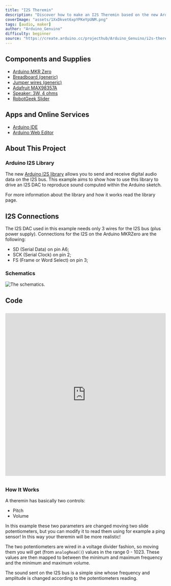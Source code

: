 ```yaml
---
title: "I2S Theremin"
description: "Discover how to make an I2S Theremin based on the new Arduino I2S library."
coverImage: "assets/1XxDkvet6xpYPKeYpUNM.png"
tags: [audio, maker]
author: "Arduino_Genuino"
difficulty: beginner
source: "https://create.arduino.cc/projecthub/Arduino_Genuino/i2s-theremin-cec47a"
---
```


## Components and Supplies

- [Arduino MKR Zero](/hardware/mkr-zero)
- [Breadboard (generic)](https://www.newark.com/99W1759?COM=ref_hackster)
- [Jumper wires (generic)](https://www.newark.com/88W2571?COM=ref_hackster)
- [Adafruit MAX98357A](https://www.adafruit.com/product/3006)
- [Speaker: 3W, 4 ohms](https://www.adafruit.com/products/1314)
- [RobotGeek Slider](https://www.robotgeek.com/robotgeek-slider)

## Apps and Online Services

- [Arduino IDE](https://www.arduino.cc/en/main/software)
- [Arduino Web Editor](https://create.arduino.cc/editor)

## About This Project

### Arduino I2S Library

The new [Arduino I2S library](https://www.arduino.cc/en/Reference/I2S) allows you to send and receive digital audio data on the I2S bus. This example aims to show how to use this library to drive an I2S DAC to reproduce sound computed within the Arduino sketch.

For more information about the library and how it works read the library page.

## I2S Connections

The I2S DAC used in this example needs only 3 wires for the I2S bus (plus power supply). Connections for the I2S on the Arduino MKRZero are the following:

* SD (Serial Data) on pin A6;
* SCK (Serial Clock) on pin 2;
* FS (Frame or Word Select) on pin 3;

### Schematics
![The schematics.](assets/ZPvSe6TmgEzuDABUGz2i.png)

## Code

<iframe src='https://create.arduino.cc/editor/Arduino_Genuino/5574e381-3fe5-4c8f-9877-0dea97ea6ec3/preview?embed&snippet' style='height:510px;width:100%;margin:10px 0' frameborder='0'></iframe>

### How It Works

A theremin has basically two controls:

* Pitch
* Volume

In this example these two parameters are changed moving two slide potentiometers, but you can modify it to read them using for example a ping sensor! In this way your theremin will be more realistic!

The two potentiometers are wired in a voltage divider fashion, so moving them you will get (from `analogRead()`) values in the range 0 - 1023. These values are then mapped to between the minimum and maximum frequency and the minimum and maximum volume.

The sound sent on the I2S bus is a simple sine whose frequency and amplitude is changed according to the potentiometers reading. 